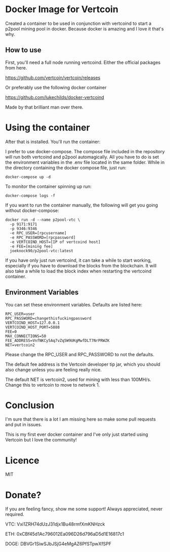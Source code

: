 # Docker Image for Vertcoin

Created a container to be used in conjunction with vertcoind to start a p2pool mining pool in docker. Because docker is amazing and I love it that's why.

## How to use

First, you'll need a full node running vertcoind. Either the official packages from here.

https://github.com/vertcoin/vertcoin/releases

Or preferably use the following docker container

https://github.com/lukechilds/docker-vertcoind

Made by that brilliant man over there.

# Using the container

After that is installed. You'll run the container:

I prefer to use docker-compose. The compose file included in the repository will run both vertcoind and p2pool automagically. All you have to do is set the environment variables in the .env file located in the same folder. While in the directory containing the docker compose file, just run:

```
docker-compose up -d
```


To monitor the container spinning up run:

```
docker-compose logs -f
```


If you want to run the container manually, the following will get you going without docker-compose:


```
docker run -d --name p2pool-vtc \
  -p 9171:9171
  -p 9346:9346
  -e RPC_USER=[rpcusername]
  -e RPC_PASSWORD=[rpcpassword]
  -e VERTCOIND_HOST=[IP of vertcoind host]
  -e FEE=[mining fee]
  joeknock90/p2pool-vtc:latest
```

If you have only just run vertcoind, it can take a while to start working, especially if you have to download the blocks from the blockchain. It will also take a while to load the block index when restarting the vertcoind container.


## Environment Variables
You can set these environment variables. Defaults are listed here:

```
RPC_USER=user
RPC_PASSWORD=changethisfuckingpassword
VERTCOIND_HOST=127.0.0.1
VERTCOIND_HOST_PORT=5888
FEE=0
MAX_CONNECTIONS=50
FEE_ADDRESS=VnfNKCy5Aq7vZq5W9UKgMwfDLT7NrPRWZK
NET=vertcoin2
```

Please change the RPC_USER and RPC_PASSWORD to not the defaults.

The default fee address is the Vertcoin developer tip jar, which you should also change unless you are feeling really nice.

The default NET is vertcoin2, used for mining with less than 100MH/s. Change this to vertcoin to move to network 1.

# Conclusion

I'm sure that there is a lot I am missing here so make some pull requests and put in issues.

This is my first ever docker container and I've only just started using Vertcoin but I love the community!

# Licence
MIT

# Donate?
If you are feeling fancy, show me some support! Always appreciated, never required.

VTC: Vxi1ZRH74dUzJ31djx1Bu48rmfXmKNHzck

ETH: 0xCBf45d1Ac796012Ea096D26d796aD5d1E16817c1

DOGE: DBVGr1SiwSJbJSjG4eMgAZ6PfSTpwXfSPF
